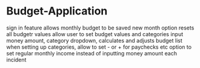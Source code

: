 # Budget-Application

sign in feature allows monthly budget to be saved
new month option resets all budgetr values
allow user to set budget values and categories
input money amount, category dropdown, calculates and adjusts budget list
when setting up categories, allow to set - or + for paychecks etc
option to set regular monthly income instead of inputting money amount each incident
